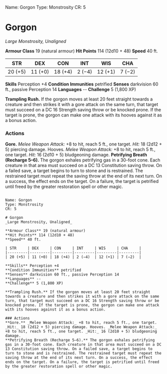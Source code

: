 Name: Gorgon
Type: Monstrosity
CR: 5

# Gorgon
_Large Monstrosity, Unaligned_

**Armour Class** 19 (natural armour)
**Hit Points** 114 (12d10 + 48)
**Speed** 40 ft.

| STR     | DEX     | CON     | INT     | WIS     | CHA     |
|---------|---------|---------|---------|---------|---------|
| 20 (+5) | 11 (+0) | 18 (+4) | 2 (−4)  | 12 (+1) | 7 (−2)  |

**Skills** Perception +4
**Condition Immunities** petrified
**Senses** darkvision 60 ft., passive Perception 14
**Languages** --
**Challenge** 5 (1,800 XP)

**Trampling Rush.** If the gorgon moves at least 20 feet straight towards a creature and then strikes it with a gore attack on the same turn, that target must succeed on a DC 16 Strength saving throw or be knocked prone. If the target is prone, the gorgon can make one attack with its hooves against it as a bonus action.

### Actions
**Gore.** _Melee Weapon Attack:_ +8 to hit, reach 5 ft., one target. _Hit:_ 18 (2d12 + 5) piercing damage. Hooves. _Melee Weapon Attack:_ +8 to hit, reach 5 ft., one target. _Hit:_ 16 (2d10 + 5) bludgeoning damage.
**Petrifying Breath (Recharge 5–6).** The gorgon exhales petrifying gas in a 30-foot cone. Each creature in that area must succeed on a DC 13 Constitution saving throw. On a failed save, a target begins to turn to stone and is restrained. The restrained target must repeat the saving throw at the end of its next turn. On a success, the effect ends on the target. On a failure, the target is petrified until freed by the greater restoration spell or other magic.
```

Name: Gorgon
Type: Monstrosity
CR: 5

# Gorgon
_Large Monstrosity, Unaligned_

**Armour Class** 19 (natural armour)
**Hit Points** 114 (12d10 + 48)
**Speed** 40 ft.

| STR     | DEX     | CON     | INT     | WIS     | CHA     |
|---------|---------|---------|---------|---------|---------|
| 20 (+5) | 11 (+0) | 18 (+4) | 2 (−4)  | 12 (+1) | 7 (−2)  |

**Skills** Perception +4
**Condition Immunities** petrified
**Senses** darkvision 60 ft., passive Perception 14
**Languages** --
**Challenge** 5 (1,800 XP)

**Trampling Rush.** If the gorgon moves at least 20 feet straight towards a creature and then strikes it with a gore attack on the same turn, that target must succeed on a DC 16 Strength saving throw or be knocked prone. If the target is prone, the gorgon can make one attack with its hooves against it as a bonus action.

### Actions
**Gore.** _Melee Weapon Attack:_ +8 to hit, reach 5 ft., one target. _Hit:_ 18 (2d12 + 5) piercing damage. Hooves. _Melee Weapon Attack:_ +8 to hit, reach 5 ft., one target. _Hit:_ 16 (2d10 + 5) bludgeoning damage.
**Petrifying Breath (Recharge 5–6).** The gorgon exhales petrifying gas in a 30-foot cone. Each creature in that area must succeed on a DC 13 Constitution saving throw. On a failed save, a target begins to turn to stone and is restrained. The restrained target must repeat the saving throw at the end of its next turn. On a success, the effect ends on the target. On a failure, the target is petrified until freed by the greater restoration spell or other magic.